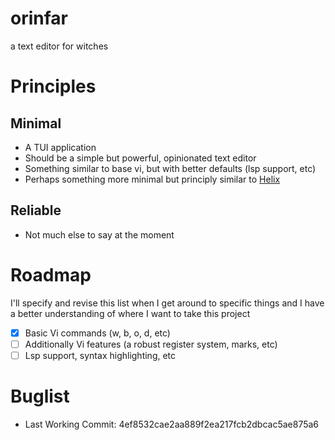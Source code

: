 # orinfar

a text editor for witches

# Principles

## Minimal

- A TUI application
- Should be a simple but powerful, opinionated text editor
- Something similar to base vi, but with better defaults (lsp support, etc)
- Perhaps something more minimal but principly similar to [Helix](https://helix-editor.com/)

## Reliable

- Not much else to say at the moment

# Roadmap

I'll specify and revise this list when I get around to specific things and I have a better understanding of where I want to take this project

- [x] Basic Vi commands (w, b, o, d, etc)
- [ ] Additionally Vi features (a robust register system, marks, etc)
- [ ] Lsp support, syntax highlighting, etc

# Buglist

- Last Working Commit: 4ef8532cae2aa889f2ea217fcb2dbcac5ae875a6
